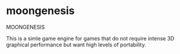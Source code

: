 moongenesis
===========

MOONGENESIS

This is a simle game engine for games that do not require intense 3D graphical performance but want high levels of portability.
